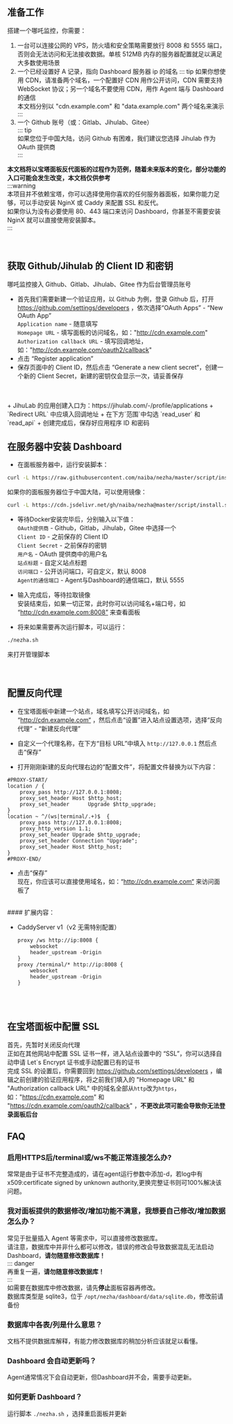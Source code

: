 ## 准备工作  

搭建一个哪吒监控，你需要：
1. 一台可以连接公网的 VPS，防火墙和安全策略需要放行 8008 和 5555 端口，否则会无法访问和无法接收数据。单核 512MB 内存的服务器配置就足以满足大多数使用场景
2. 一个已经设置好 A 记录，指向 Dashboard 服务器 ip 的域名 
::: tip 
如果你想使用 CDN，请准备两个域名，一个配置好 CDN 用作公开访问，CDN 需要支持WebSocket 协议；另一个域名不要使用 CDN，用作 Agent 端与 Dashboard 的通信   
本文档分别以 "cdn.example.com" 和 "data.example.com" 两个域名来演示
:::
3. 一个 Github 账号（或：Gitlab、Jihulab、Gitee）  
::: tip  
如果您位于中国大陆，访问 Github 有困难，我们建议您选择 Jihulab 作为 OAuth 提供商  
:::

**本文档将以宝塔面板反代面板的过程作为范例，随着未来版本的变化，部分功能的入口可能会发生改变，本文档仅供参考**  
:::warning  
本项目并不依赖宝塔，你可以选择使用你喜欢的任何服务器面板，如果你能力足够，可以手动安装 NginX 或 Caddy 来配置 SSL 和反代。  
如果你认为没有必要使用 80、443 端口来访问 Dashboard，你甚至不需要安装 NginX 就可以直接使用安装脚本。  
:::  
<br/>
<br/>

## 获取 Github/Jihulab 的 Client ID 和密钥

哪吒监控接入 Github、Gitlab、Jihulab、Gitee 作为后台管理员账号  
+ 首先我们需要新建一个验证应用，以 Github 为例，登录 Github 后，打开 https://github.com/settings/developers ，依次选择“OAuth Apps” - “New OAuth App”    
`Application name` - 随意填写  
`Homepage URL` - 填写面板的访问域名，如："http://cdn.example.com"  
`Authorization callback URL` - 填写回调地址，如："http://cdn.example.com/oauth2/callback"  
+ 点击 “Register application” 
+ 保存页面中的 Client ID，然后点击 “Generate a new client secret“，创建一个新的 Client Secret，新建的密钥仅会显示一次，请妥善保存
<br/>
<br/>  
+ JihuLab 的应用创建入口为：https://jihulab.com/-/profile/applications  
+ `Redirect URL` 中应填入回调地址  
+ 在下方`范围`中勾选 `read_user` 和 `read_api` 
+ 创建完成后，保存好应用程序 ID 和密码

## 在服务器中安装 Dashboard

* 在面板服务器中，运行安装脚本：  
```bash
curl -L https://raw.githubusercontent.com/naiba/nezha/master/script/install.sh  -o nezha.sh && chmod +x nezha.sh && sudo ./nezha.sh
```  
如果你的面板服务器位于中国大陆，可以使用镜像：  
````bash
curl -L https://cdn.jsdelivr.net/gh/naiba/nezha@master/script/install.sh -o nezha.sh && chmod +x nezha.sh && sudo CN=true ./nezha.sh
````

* 等待Docker安装完毕后，分别输入以下值：  
`OAuth提供商` -   Github，Gitlab，Jihulab，Gitee 中选择一个  
`Client ID` - 之前保存的 Client ID   
`Client Secret` - 之前保存的密钥   
`用户名` - OAuth 提供商中的用户名   
`站点标题` - 自定义站点标题   
`访问端口` - 公开访问端口，可自定义，默认 8008   
`Agent的通信端口` - Agent与Dashboard的通信端口，默认 5555   

* 输入完成后，等待拉取镜像  
安装结束后，如果一切正常，此时你可以访问域名+端口号，如 “http://cdn.example.com:8008” 来查看面板  

* 将来如果需要再次运行脚本，可以运行：  
```bash
./nezha.sh
``` 
来打开管理脚本  
<br/>
<br/>

## 配置反向代理

* 在宝塔面板中新建一个站点，域名填写公开访问域名，如 “http://cdn.example.com“ ，然后点击“设置”进入站点设置选项，选择“反向代理” - “新建反向代理”  

* 自定义一个代理名称，在下方“目标 URL”中填入 `http://127.0.0.1` 然后点击“保存”  

* 打开刚刚新建的反向代理右边的“配置文件”，将配置文件替换为以下内容：
````nginx
#PROXY-START/
location / {
    proxy_pass http://127.0.0.1:8008;
    proxy_set_header Host $http_host;
    proxy_set_header      Upgrade $http_upgrade;
}
location ~ ^/(ws|terminal/.+)$  {
    proxy_pass http://127.0.0.1:8008;
    proxy_http_version 1.1;
    proxy_set_header Upgrade $http_upgrade;
    proxy_set_header Connection "Upgrade";
    proxy_set_header Host $http_host;
}
#PROXY-END/
````
* 点击“保存”  
现在，你应该可以直接使用域名，如：“http://cdn.example.com“ 来访问面板了  
<br/>
#### 扩展内容： 


* CaddyServer v1（v2 无需特别配置）

  ```
  proxy /ws http://ip:8008 {
      websocket
      header_upstream -Origin
  }
  proxy /terminal/* http://ip:8008 {
      websocket
      header_upstream -Origin
  }
  ```

<br/>
<br/>

## 在宝塔面板中配置 SSL

首先，先暂时关闭反向代理  
正如在其他网站中配置 SSL 证书一样，进入站点设置中的 “SSL”，你可以选择自动申请 Let´s Encrypt 证书或手动配置已有的证书  
完成 SSL 的设置后，你需要回到 https://github.com/settings/developers ，编辑之前创建的验证应用程序，将之前我们填入的 "Homepage URL" 和 "Authorization callback URL" 中的域名全部从`http`改为`https`，如："https://cdn.example.com" 和 "https://cdn.example.com/oauth2/callback" ，**不更改此项可能会导致你无法登录面板后台**  

## FAQ
### 启用HTTPS后/terminal或/ws不能正常连接怎么办?
常常是由于证书不完整造成的，请在agent运行参数中添加-d，若log中有x509:certificate signed by unknown authority,更换完整证书则可100%解决该问题。

### 我对面板提供的数据修改/增加功能不满意，我想要自己修改/增加数据怎么办？
常见于批量插入 Agent 等需求中，可以直接修改数据库。  
请注意，数据库中并非什么都可以修改，错误的修改会导致数据混乱无法启动 Dashboard，**请勿随意修改数据库！**  
::: danger  
再重复一遍，**请勿随意修改数据库！**  
:::  
如需要在数据库中修改数据，请先**停止**面板容器再修改。  
数据库类型是 sqlite3，位于 `/opt/nezha/dashboard/data/sqlite.db`，修改前请备份  

### 数据库中各表/列是什么意思？
文档不提供数据库解释，有能力修改数据库的稍加分析应该就足以看懂。

### Dashboard 会自动更新吗？
Agent通常情况下会自动更新，但Dashboard并不会，需要手动更新。  

### 如何更新 Dashboard？
运行脚本 `./nezha.sh` ，选择重启面板并更新
